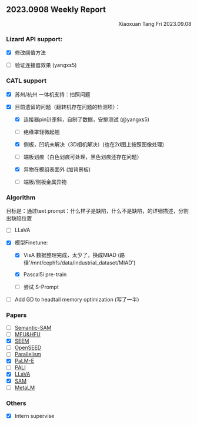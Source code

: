## 2023.0908 Weekly Report

<div align="right">Xiaoxuan Tang  Fri 2023.09.08</div>

### Lizard API support: 

- [x] 修改阈值方法
- [ ] 验证连接器效果 (yangxs5)
  

### CATL support
- [x] 苏州/杭州 一体机支持：拍照问题

- [x] 目前遗留的问题（翻转机存在问题的检测项）：

  - [x] 连接器pin针歪斜，自制了数据，安排测试 (@yangxs5)
  - [ ] 绝缘罩轻微起翘
  - [x] 侧板，凹坑未解决（3D相机解决）(也在2d图上按照图像处理)
  - [ ] 端板划痕（白色划痕可处理，黑色划痕还存在问题）
  - [x] 异物在模组表面外 (加背景板)
  - [ ] 端板/侧板金属异物
  
    

### Algorithm
目标是：通过text prompt：什么样子是缺陷，什么不是缺陷，的详细描述，分割出缺陷位置

- [ ] LLaVA
- [x] 模型Finetune:

  - [x] VisA 数据整理完成，太少了，换成MIAD (路径'/mnt/cephfs/data/industrial_dataset/MIAD')

  - [x] Pascal5i pre-train

  - [ ] 尝试 S-Prompt 

- [ ] Add GD to headtail memory optimization (写了一半)

### Papers
- [ ] [Semantic-SAM](https://arxiv.org/pdf/2307.04767.pdf)
- [ ] [MFU&HFU](https://arxiv.org/pdf/2205.05198.pdf) 
- [x] [SEEM](https://arxiv.org/pdf/2304.06718.pdf)
- [ ] [OpenSEED](https://arxiv.org/pdf/2303.08131.pdf)
- [ ] [Parallelism](https://huggingface.co/docs/transformers/v4.15.0/parallelism)
- [x] [PaLM-E](https://arxiv.org/pdf/2303.03378.pdf)
- [ ] [PALI](https://arxiv.org/pdf/2209.06794v4.pdf)
- [x] [LLaVA]()
- [x] [SAM]()
- [ ] [MetaLM](https://arxiv.org/pdf/2206.06336.pdf)

### Others

- [x] Intern supervise




